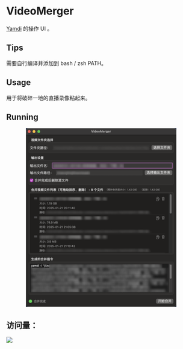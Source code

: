 # VideoMerger

[Yamdi](https://yamdi.sourceforge.net/) 的操作 UI 。

## Tips

需要自行编译并添加到 bash / zsh PATH。

## Usage

用于将破碎一地的直播录像粘起来。

## Running

<p align="center">
  <img src="https://github.com/Nekomi-Kokadaigaku/VideoMerger/blob/4d12c57a0139d8794e3fcdf1806013e08a2ef304/VideoMerger/Assets.xcassets/Image.imageset/Snipaste_2025-02-27_04-38-40.png" alt="界面" width="400">
</p>

## 访问量： 
![](https://profile-counter.glitch.me/VideoMerger/count.svg)
